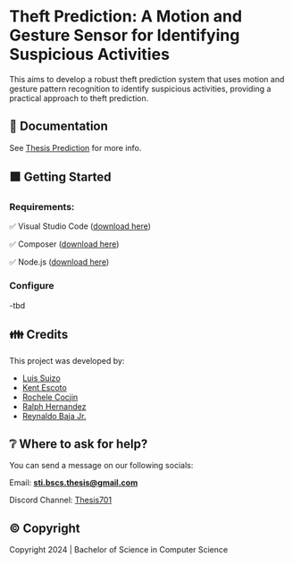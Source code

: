 # Theft Prediction: A Motion and Gesture Sensor for Identifying Suspicious Activities
This aims to develop a robust theft prediction system that uses motion and gesture pattern recognition to identify suspicious activities, providing a practical approach to theft prediction.


## 📖 Documentation 
See [Thesis Prediction](https://drive.google.com/file/d/13JfqGKbeYx3t3D2HC0iH9tSk4r64igUF/view?usp=sharing) for more info.


## 🟩 Getting Started 

### Requirements:
✅ Visual Studio Code ([download here](https://code.visualstudio.com/))

✅ Composer ([download here](https://getcomposer.org/))

✅ Node.js ([download here](https://nodejs.org/en))


### Configure
-tbd


## 👪 Credits
This project was developed by:
- [Luis Suizo](https://github.com/evander092002)
- [Kent Escoto](https://github.com/KJLEscoto)
- [Rochele Cocjin](https://github.com/iochel)
- [Ralph Hernandez](https://github.com/yourboiralph)
- [Reynaldo Baja Jr.](https://github.com/rey-cloud)

## ❔ Where to ask for help?
You can send a message on our following socials:

Email: **sti.bscs.thesis@gmail.com**

Discord Channel: [Thesis701](https://discord.gg/CBUbE33zPF)


## ©️ Copyright
Copyright 2024 | Bachelor of Science in Computer Science


